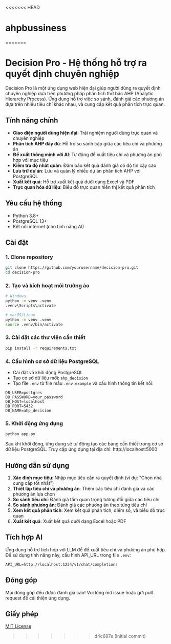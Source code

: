 <<<<<<< HEAD
# ahpbussiness
=======
# Decision Pro - Hệ thống hỗ trợ ra quyết định chuyên nghiệp

Decision Pro là một ứng dụng web hiện đại giúp người dùng ra quyết định chuyên nghiệp dựa trên phương pháp phân tích thứ bậc AHP (Analytic Hierarchy Process). Ứng dụng hỗ trợ việc so sánh, đánh giá các phương án dựa trên nhiều tiêu chí khác nhau, và cung cấp kết quả phân tích trực quan.

## Tính năng chính

- **Giao diện người dùng hiện đại**: Trải nghiệm người dùng trực quan và chuyên nghiệp
- **Phân tích AHP đầy đủ**: Hỗ trợ so sánh cặp giữa các tiêu chí và phương án
- **Đề xuất thông minh với AI**: Tự động đề xuất tiêu chí và phương án phù hợp với mục tiêu
- **Kiểm tra độ nhất quán**: Đảm bảo kết quả đánh giá có độ tin cậy cao
- **Lưu trữ dự án**: Lưu và quản lý nhiều dự án phân tích AHP với PostgreSQL
- **Xuất kết quả**: Hỗ trợ xuất kết quả dưới dạng Excel và PDF
- **Trực quan hóa dữ liệu**: Biểu đồ trực quan hiển thị kết quả phân tích

## Yêu cầu hệ thống

- Python 3.8+
- PostgreSQL 13+
- Kết nối internet (cho tính năng AI)

## Cài đặt

### 1. Clone repository

```bash
git clone https://github.com/yourusername/decision-pro.git
cd decision-pro
```

### 2. Tạo và kích hoạt môi trường ảo

```bash
# Windows
python -m venv .venv
.venv\Scripts\activate

# macOS/Linux
python -m venv .venv
source .venv/bin/activate
```

### 3. Cài đặt các thư viện cần thiết

```bash
pip install -r requirements.txt
```

### 4. Cấu hình cơ sở dữ liệu PostgreSQL

- Cài đặt và khởi động PostgreSQL
- Tạo cơ sở dữ liệu mới: `ahp_decision`
- Tạo file `.env` từ file mẫu `.env.example` và cấu hình thông tin kết nối:

```
DB_USER=postgres
DB_PASSWORD=your_password
DB_HOST=localhost
DB_PORT=5432
DB_NAME=ahp_decision
```

### 5. Khởi động ứng dụng

```bash
python app.py
```

Sau khi khởi động, ứng dụng sẽ tự động tạo các bảng cần thiết trong cơ sở dữ liệu PostgreSQL. Truy cập ứng dụng tại địa chỉ: http://localhost:5000

## Hướng dẫn sử dụng

1. **Xác định mục tiêu**: Nhập mục tiêu cần ra quyết định (ví dụ: "Chọn nhà cung cấp tốt nhất")
2. **Thiết lập tiêu chí và phương án**: Thêm các tiêu chí đánh giá và các phương án lựa chọn
3. **So sánh tiêu chí**: Đánh giá tầm quan trọng tương đối giữa các tiêu chí
4. **So sánh phương án**: Đánh giá các phương án theo từng tiêu chí
5. **Xem kết quả phân tích**: Xem kết quả phân tích, điểm số, và biểu đồ trực quan
6. **Xuất kết quả**: Xuất kết quả dưới dạng Excel hoặc PDF

## Tích hợp AI

Ứng dụng hỗ trợ tích hợp với LLM để đề xuất tiêu chí và phương án phù hợp. Để sử dụng tính năng này, cấu hình API_URL trong file `.env`:

```
API_URL=http://localhost:1234/v1/chat/completions
```

## Đóng góp

Mọi đóng góp đều được đánh giá cao! Vui lòng mở issue hoặc gửi pull request để cải thiện ứng dụng.

## Giấy phép

[MIT License](LICENSE) 
>>>>>>> d4c687e (Initial commit)
